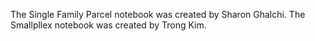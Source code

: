 The Single Family Parcel notebook was created by Sharon Ghalchi. The Smallpllex notebook was created by Trong Kim. 
